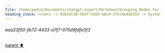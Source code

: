 ```yaml
---
file: /home/pedro/Documents/chatgpt_export/Markdown/Grouping Nodes for Analysis.md
heading_stack: <root> -> 6db24c38-564f-43d4-b8c9-2fec4e4db353 -> System -> 2953287f-20e5-44fb-a584-4bfe4f961bbb -> System -> aaa23f50-fb72-4433-a7f7-075d9fdfe0f3
---
```

###### aaa23f50-fb72-4433-a7f7-075d9fdfe0f3
[parent ⬆️](#2953287f-20e5-44fb-a584-4bfe4f961bbb)
